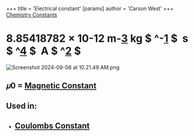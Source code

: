 +++
 title = 'Electrical constant'
[params]
	author = 'Carson West'
+++
[Chemistry Constants](./../chemistry-constants/)
# 8.85418782 × 10-12 m-[3](./../3/) kg $ ^-[1](./../1/) $  s $ ^[4](./../4/) $   A $ ^[2](./../2/) $ 

![Screenshot 2024-09-06 at 10.21.49 AM.png](./../screenshot-2024-09-06-at-10.21.49-am.png/)
## 𝜇0 = [Magnetic Constant](./../magnetic-constant/)
## Used in:
- ## [Coulombs Constant](./../coulombs-constant/)


